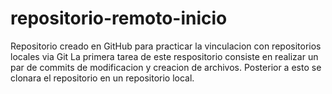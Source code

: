 # repositorio-remoto-inicio
Repositorio creado en GitHub para practicar la vinculacion con repositorios locales via Git
La primera tarea de este respositorio consiste en realizar un par de commits de modificacion y creacion de archivos.
Posterior a esto se clonara el repositorio en un repositorio local.
